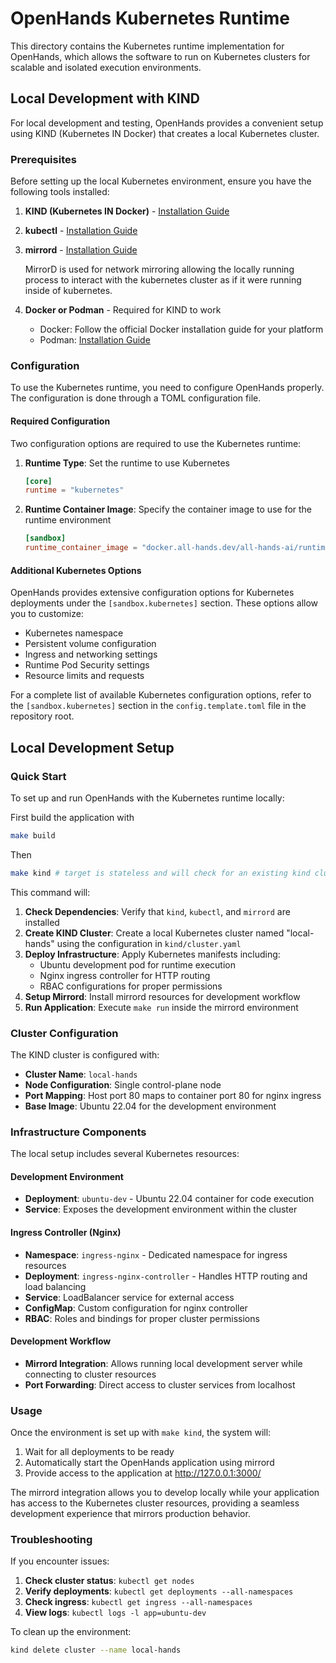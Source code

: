 # OpenHands Kubernetes Runtime

This directory contains the Kubernetes runtime implementation for OpenHands, which allows the software to run on Kubernetes clusters for scalable and isolated execution environments.

## Local Development with KIND

For local development and testing, OpenHands provides a convenient setup using KIND (Kubernetes IN Docker) that creates a local Kubernetes cluster.

### Prerequisites

Before setting up the local Kubernetes environment, ensure you have the following tools installed:

1. **KIND (Kubernetes IN Docker)** - [Installation Guide](https://kind.sigs.k8s.io/docs/user/quick-start/)

2. **kubectl** - [Installation Guide](https://kubernetes.io/docs/tasks/tools/#kubectl)

3. **mirrord** - [Installation Guide](https://metalbear.co/mirrord/docs/overview/quick-start/#installation)

   MirrorD is used for network mirroring allowing the locally running process to interact with the kubernetes cluster as if it were running inside of kubernetes.

4. **Docker or Podman** - Required for KIND to work
   - Docker: Follow the official Docker installation guide for your platform
   - Podman: [Installation Guide](https://podman.io/docs/installation)

### Configuration

To use the Kubernetes runtime, you need to configure OpenHands properly. The configuration is done through a TOML configuration file.

#### Required Configuration

Two configuration options are required to use the Kubernetes runtime:

1. **Runtime Type**: Set the runtime to use Kubernetes

   ```toml
   [core]
   runtime = "kubernetes"
   ```

2. **Runtime Container Image**: Specify the container image to use for the runtime environment
   ```toml
   [sandbox]
   runtime_container_image = "docker.all-hands.dev/all-hands-ai/runtime:0.41-nikolaik"
   ```

#### Additional Kubernetes Options

OpenHands provides extensive configuration options for Kubernetes deployments under the `[sandbox.kubernetes]` section. These options allow you to customize:

- Kubernetes namespace
- Persistent volume configuration
- Ingress and networking settings
- Runtime Pod Security settings
- Resource limits and requests

For a complete list of available Kubernetes configuration options, refer to the `[sandbox.kubernetes]` section in the `config.template.toml` file in the repository root.

## Local Development Setup

### Quick Start

To set up and run OpenHands with the Kubernetes runtime locally:

First build the application with

```bash
make build
```

Then

```bash
make kind # target is stateless and will check for an existing kind cluster or make a new one if not present.
```

This command will:

1. **Check Dependencies**: Verify that `kind`, `kubectl`, and `mirrord` are installed
2. **Create KIND Cluster**: Create a local Kubernetes cluster named "local-hands" using the configuration in `kind/cluster.yaml`
3. **Deploy Infrastructure**: Apply Kubernetes manifests including:
   - Ubuntu development pod for runtime execution
   - Nginx ingress controller for HTTP routing
   - RBAC configurations for proper permissions
4. **Setup Mirrord**: Install mirrord resources for development workflow
5. **Run Application**: Execute `make run` inside the mirrord environment

### Cluster Configuration

The KIND cluster is configured with:

- **Cluster Name**: `local-hands`
- **Node Configuration**: Single control-plane node
- **Port Mapping**: Host port 80 maps to container port 80 for nginx ingress
- **Base Image**: Ubuntu 22.04 for the development environment

### Infrastructure Components

The local setup includes several Kubernetes resources:

#### Development Environment

- **Deployment**: `ubuntu-dev` - Ubuntu 22.04 container for code execution
- **Service**: Exposes the development environment within the cluster

#### Ingress Controller (Nginx)

- **Namespace**: `ingress-nginx` - Dedicated namespace for ingress resources
- **Deployment**: `ingress-nginx-controller` - Handles HTTP routing and load balancing
- **Service**: LoadBalancer service for external access
- **ConfigMap**: Custom configuration for nginx controller
- **RBAC**: Roles and bindings for proper cluster permissions

#### Development Workflow

- **Mirrord Integration**: Allows running local development server while connecting to cluster resources
- **Port Forwarding**: Direct access to cluster services from localhost

### Usage

Once the environment is set up with `make kind`, the system will:

1. Wait for all deployments to be ready
2. Automatically start the OpenHands application using mirrord
3. Provide access to the application at http://127.0.0.1:3000/

The mirrord integration allows you to develop locally while your application has access to the Kubernetes cluster resources, providing a seamless development experience that mirrors production behavior.

### Troubleshooting

If you encounter issues:

1. **Check cluster status**: `kubectl get nodes`
2. **Verify deployments**: `kubectl get deployments --all-namespaces`
3. **Check ingress**: `kubectl get ingress --all-namespaces`
4. **View logs**: `kubectl logs -l app=ubuntu-dev`

To clean up the environment:

```bash
kind delete cluster --name local-hands
```
